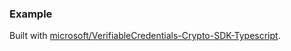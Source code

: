 ### Example

Built with [microsoft/VerifiableCredentials-Crypto-SDK-Typescript](https://github.com/microsoft/VerifiableCredentials-Crypto-SDK-Typescript).

